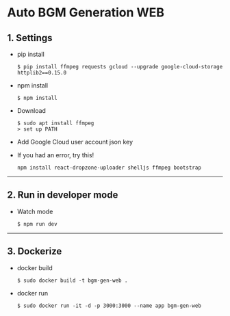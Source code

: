 # Auto BGM Generation WEB

## 1. Settings

- pip install

    ```
    $ pip install ffmpeg requests gcloud --upgrade google-cloud-storage httplib2==0.15.0
    ```

- npm install
    ```
    $ npm install
    ```

- Download

    ```
    $ sudo apt install ffmpeg
    > set up PATH
    ```

- Add Google Cloud user account json key

- If you had an error, try this!

    ```
    npm install react-dropzone-uploader shelljs ffmpeg bootstrap
    ```

---

## 2. Run in developer mode

- Watch mode

    ```
    $ npm run dev
    ```

---

## 3. Dockerize

- docker build

    ```
    $ sudo docker build -t bgm-gen-web .
    ```

- docker run

    ```
    $ sudo docker run -it -d -p 3000:3000 --name app bgm-gen-web
    ```